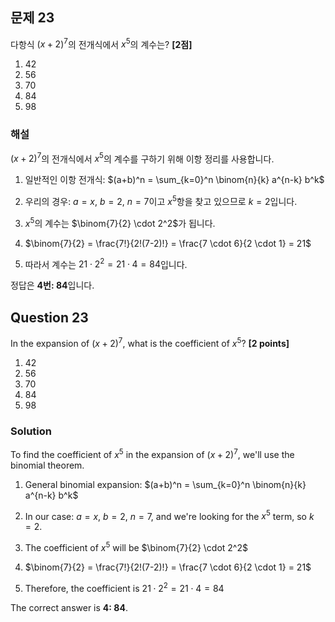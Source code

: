 

## 문제 23
다항식 $(x+2)^7$의 전개식에서 $x^5$의 계수는? **[2점]**

1. 42
2. 56
3. 70
4. 84
5. 98

### 해설
$(x+2)^7$의 전개식에서 $x^5$의 계수를 구하기 위해 이항 정리를 사용합니다.

1. 일반적인 이항 전개식: $(a+b)^n = \sum_{k=0}^n \binom{n}{k} a^{n-k} b^k$

2. 우리의 경우: $a=x$, $b=2$, $n=7$이고 $x^5$항을 찾고 있으므로 $k=2$입니다.

3. $x^5$의 계수는 $\binom{7}{2} \cdot 2^2$가 됩니다.

4. $\binom{7}{2} = \frac{7!}{2!(7-2)!} = \frac{7 \cdot 6}{2 \cdot 1} = 21$

5. 따라서 계수는 $21 \cdot 2^2 = 21 \cdot 4 = 84$입니다.

정답은 **4번: 84**입니다.

## Question 23
In the expansion of $(x+2)^7$, what is the coefficient of $x^5$? **[2 points]**

1. 42
2. 56
3. 70
4. 84
5. 98

### Solution
To find the coefficient of $x^5$ in the expansion of $(x+2)^7$, we'll use the binomial theorem.

1. General binomial expansion: $(a+b)^n = \sum_{k=0}^n \binom{n}{k} a^{n-k} b^k$

2. In our case: $a=x$, $b=2$, $n=7$, and we're looking for the $x^5$ term, so $k=2$.

3. The coefficient of $x^5$ will be $\binom{7}{2} \cdot 2^2$

4. $\binom{7}{2} = \frac{7!}{2!(7-2)!} = \frac{7 \cdot 6}{2 \cdot 1} = 21$

5. Therefore, the coefficient is $21 \cdot 2^2 = 21 \cdot 4 = 84$

The correct answer is **4: 84**.
